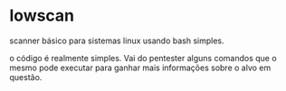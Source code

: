# lowscan
scanner básico para sistemas linux usando bash simples.

o código é realmente simples. Vai do pentester alguns comandos que o mesmo pode executar
para ganhar mais informações sobre o alvo em questão.

